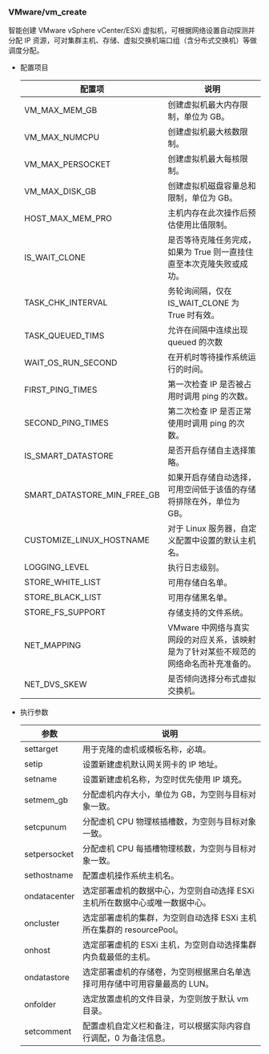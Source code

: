 ### VMware/vm_create

智能创建 VMware vSphere vCenter/ESXi 虚拟机，可根据网络设置自动探测并分配 IP 资源，可对集群主机、存储、虚拟交换机端口组（含分布式交换机）等做调度分配。

+ 配置项目

  | 配置项                      | 说明                                                         |
  | --------------------------- | ------------------------------------------------------------ |
  | VM_MAX_MEM_GB               | 创建虚拟机最大内存限制，单位为 GB。                          |
  | VM_MAX_NUMCPU               | 创建虚拟机最大核数限制。                                     |
  | VM_MAX_PERSOCKET            | 创建虚拟机最大每核限制。                                     |
  | VM_MAX_DISK_GB              | 创建虚拟机磁盘容量总和限制，单位为 GB。                      |
  | HOST_MAX_MEM_PRO            | 主机内存在此次操作后预估使用比值限制。                       |
  | IS_WAIT_CLONE               | 是否等待克隆任务完成，如果为 True 则一直挂住直至本次克隆失败或成功。 |
  | TASK_CHK_INTERVAL           | 务轮询间隔，仅在 IS_WAIT_CLONE 为 True 时有效。              |
  | TASK_QUEUED_TIMS            | 允许在间隔中连续出现 queued 的次数                           |
  | WAIT_OS_RUN_SECOND          | 在开机时等待操作系统运行的时间。                             |
  | FIRST_PING_TIMES            | 第一次检查 IP 是否被占用时调用 ping 的次数。                 |
  | SECOND_PING_TIMES           | 第二次检查 IP 是否正常使用时调用 ping 的次数。               |
  | IS_SMART_DATASTORE          | 是否开启存储自主选择策略。                                   |
  | SMART_DATASTORE_MIN_FREE_GB | 如果开启存储自动选择，可用空间低于该值的存储将排除在外，单位为 GB。 |
  | CUSTOMIZE_LINUX_HOSTNAME    | 对于 Linux 服务器，自定义配置中设置的默认主机名。            |
  | LOGGING_LEVEL               | 执行日志级别。                                               |
  | STORE_WHITE_LIST            | 可用存储白名单。                                             |
  | STORE_BLACK_LIST            | 可用存储黑名单。                                             |
  | STORE_FS_SUPPORT            | 存储支持的文件系统。                                         |
  | NET_MAPPING                 | VMware 中网络与真实网段的对应关系，该映射是为了针对某些不规范的网络命名而补充准备的。 |
  | NET_DVS_SKEW                | 是否倾向选择分布式虚拟交换机。                               |

+ 执行参数

  | 参数         | 说明                                                         |
  | ------------ | ------------------------------------------------------------ |
  | settarget    | 用于克隆的虚机或模板名称，必填。                             |
  | setip        | 设置新建虚机默认网关网卡的 IP 地址。                         |
  | setname      | 设置新建虚机名称，为空时优先使用 IP 填充。                   |
  | setmem_gb    | 分配虚机内存大小，单位为 GB，为空则与目标对象一致。          |
  | setcpunum    | 分配虚机 CPU 物理核插槽数，为空则与目标对象一致。            |
  | setpersocket | 分配虚机 CPU 每插槽物理核数，为空则与目标对象一致。          |
  | sethostname  | 配置虚机操作系统主机名。                                     |
  | ondatacenter | 选定部署虚机的数据中心，为空则自动选择 ESXi 主机所在数据中心或唯一数据中心。 |
  | oncluster    | 选定部署虚机的集群，为空则自动选择 ESXi 主机所在集群的 resourcePool。 |
  | onhost       | 选定部署虚机的 ESXi 主机，为空则自动选择集群内负载最低的主机。 |
  | ondatastore  | 选定部署虚机的存储卷，为空则根据黑白名单选择可用存储中可用容量最高的 LUN。 |
  | onfolder     | 选定放置虚机的文件目录，为空则放于默认 vm 目录。             |
  | setcomment   | 配置虚机自定义栏和备注，可以根据实际内容自行调配，0 为备注信息。 |

  